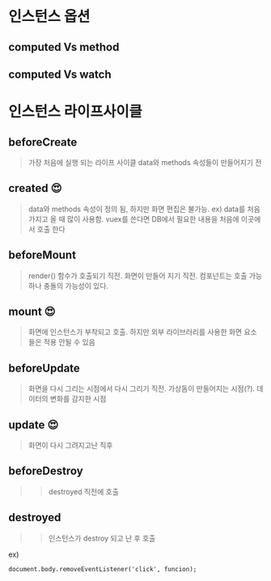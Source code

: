 ﻿
#  인스턴스 옵션 
## computed Vs method

## computed  Vs watch

## 


#  인스턴스  라이프사이클

## beforeCreate
> 가장 처음에 실행 되는 라이프 사이클 data와 methods 속성들이 만들어지기 전
## created  &#128525;
> data와 methods 속성이 정의 됨, 하지만 화면 편집은 불가능. ex) data를 처음 가지고 올 때 많이 사용함. vuex를 쓴다면 DB에서 필요한 내용을 처음에 이곳에서 호출 한다
## beforeMount
> render() 함수가 호출되기 직전. 화면이 만들어 지기 직전. 컴포넌트는 호출 가능 하나 충돌의 가능성이 있다.
## mount &#128525;
> 화면에 인스턴스가 부착되고 호출.
> 하지만 외부 라이브러리를 사용한 화면 요소들은 적용 안될 수 있음
## beforeUpdate
> 화면을 다시 그리는 시점에서 다시 그리기 직전. 가상돔이 만들어지는 시점(?). 데이터의 변화를 감지한 시점
## update &#128525;
> 화면이 다시 그려지고난 직후
## beforeDestroy
>> destroyed 직전에 호출
## destroyed
>> 인스턴스가 destroy 되고 난 후 호출
 
ex)

    document.body.removeEventListener('click', funcion);
